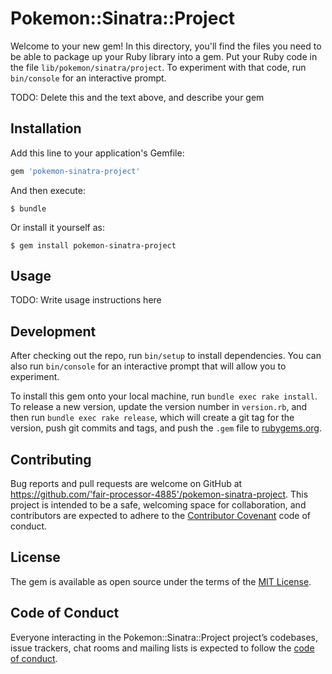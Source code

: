 # Pokemon::Sinatra::Project

Welcome to your new gem! In this directory, you'll find the files you need to be able to package up your Ruby library into a gem. Put your Ruby code in the file `lib/pokemon/sinatra/project`. To experiment with that code, run `bin/console` for an interactive prompt.

TODO: Delete this and the text above, and describe your gem

## Installation

Add this line to your application's Gemfile:

```ruby
gem 'pokemon-sinatra-project'
```

And then execute:

    $ bundle

Or install it yourself as:

    $ gem install pokemon-sinatra-project

## Usage

TODO: Write usage instructions here

## Development

After checking out the repo, run `bin/setup` to install dependencies. You can also run `bin/console` for an interactive prompt that will allow you to experiment.

To install this gem onto your local machine, run `bundle exec rake install`. To release a new version, update the version number in `version.rb`, and then run `bundle exec rake release`, which will create a git tag for the version, push git commits and tags, and push the `.gem` file to [rubygems.org](https://rubygems.org).

## Contributing

Bug reports and pull requests are welcome on GitHub at https://github.com/'fair-processor-4885'/pokemon-sinatra-project. This project is intended to be a safe, welcoming space for collaboration, and contributors are expected to adhere to the [Contributor Covenant](http://contributor-covenant.org) code of conduct.

## License

The gem is available as open source under the terms of the [MIT License](https://opensource.org/licenses/MIT).

## Code of Conduct

Everyone interacting in the Pokemon::Sinatra::Project project’s codebases, issue trackers, chat rooms and mailing lists is expected to follow the [code of conduct](https://github.com/'fair-processor-4885'/pokemon-sinatra-project/blob/master/CODE_OF_CONDUCT.md).
